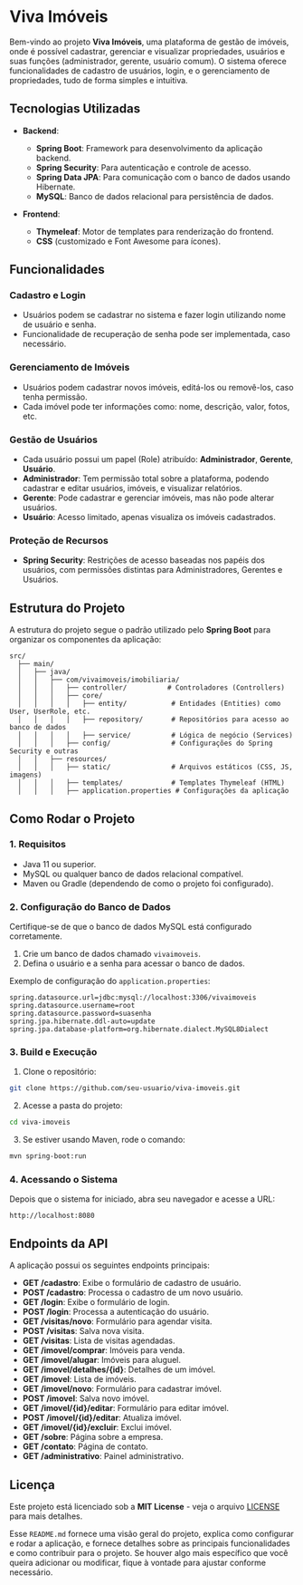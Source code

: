 
# Viva Imóveis

Bem-vindo ao projeto **Viva Imóveis**, uma plataforma de gestão de imóveis, onde é possível cadastrar, gerenciar e visualizar propriedades, usuários e suas funções (administrador, gerente, usuário comum). O sistema oferece funcionalidades de cadastro de usuários, login, e o gerenciamento de propriedades, tudo de forma simples e intuitiva.

## Tecnologias Utilizadas

- **Backend**:
  - **Spring Boot**: Framework para desenvolvimento da aplicação backend.
  - **Spring Security**: Para autenticação e controle de acesso.
  - **Spring Data JPA**: Para comunicação com o banco de dados usando Hibernate.
  - **MySQL**: Banco de dados relacional para persistência de dados.

- **Frontend**:
  - **Thymeleaf**: Motor de templates para renderização do frontend.
  - **CSS** (customizado e Font Awesome para ícones).

## Funcionalidades

### Cadastro e Login
- Usuários podem se cadastrar no sistema e fazer login utilizando nome de usuário e senha.
- Funcionalidade de recuperação de senha pode ser implementada, caso necessário.

### Gerenciamento de Imóveis
- Usuários podem cadastrar novos imóveis, editá-los ou removê-los, caso tenha permissão.
- Cada imóvel pode ter informações como: nome, descrição, valor, fotos, etc.

### Gestão de Usuários
- Cada usuário possui um papel (Role) atribuído: **Administrador**, **Gerente**, **Usuário**.
- **Administrador**: Tem permissão total sobre a plataforma, podendo cadastrar e editar usuários, imóveis, e visualizar relatórios.
- **Gerente**: Pode cadastrar e gerenciar imóveis, mas não pode alterar usuários.
- **Usuário**: Acesso limitado, apenas visualiza os imóveis cadastrados.

### Proteção de Recursos
- **Spring Security**: Restrições de acesso baseadas nos papéis dos usuários, com permissões distintas para Administradores, Gerentes e Usuários.

## Estrutura do Projeto

A estrutura do projeto segue o padrão utilizado pelo **Spring Boot** para organizar os componentes da aplicação:

```
src/
  ├── main/
  │   ├── java/
  │   │   ├── com/vivaimoveis/imobiliaria/
  │   │   │   ├── controller/          # Controladores (Controllers)
  │   │   │   ├── core/
  │   │   │   │   ├── entity/           # Entidades (Entities) como User, UserRole, etc.
  │   │   │   │   ├── repository/       # Repositórios para acesso ao banco de dados
  │   │   │   │   ├── service/          # Lógica de negócio (Services)
  │   │   │   ├── config/               # Configurações do Spring Security e outras
  │   │   ├── resources/
  │   │   │   ├── static/               # Arquivos estáticos (CSS, JS, imagens)
  │   │   │   ├── templates/            # Templates Thymeleaf (HTML)
  │   │   │   ├── application.properties # Configurações da aplicação
```

## Como Rodar o Projeto

### 1. Requisitos
- Java 11 ou superior.
- MySQL ou qualquer banco de dados relacional compatível.
- Maven ou Gradle (dependendo de como o projeto foi configurado).

### 2. Configuração do Banco de Dados
Certifique-se de que o banco de dados MySQL está configurado corretamente.

1. Crie um banco de dados chamado `vivaimoveis`.
2. Defina o usuário e a senha para acessar o banco de dados.

Exemplo de configuração do `application.properties`:

```properties
spring.datasource.url=jdbc:mysql://localhost:3306/vivaimoveis
spring.datasource.username=root
spring.datasource.password=suasenha
spring.jpa.hibernate.ddl-auto=update
spring.jpa.database-platform=org.hibernate.dialect.MySQL8Dialect
```

### 3. Build e Execução
1. Clone o repositório:

```bash
git clone https://github.com/seu-usuario/viva-imoveis.git
```

2. Acesse a pasta do projeto:

```bash
cd viva-imoveis
```

3. Se estiver usando Maven, rode o comando:

```bash
mvn spring-boot:run
```


### 4. Acessando o Sistema
Depois que o sistema for iniciado, abra seu navegador e acesse a URL:

```
http://localhost:8080
```

## Endpoints da API

A aplicação possui os seguintes endpoints principais:

- **GET /cadastro**: Exibe o formulário de cadastro de usuário.
- **POST /cadastro**: Processa o cadastro de um novo usuário.
- **GET /login**: Exibe o formulário de login.
- **POST /login**: Processa a autenticação do usuário.
- **GET /visitas/novo**: Formulário para agendar visita.
- **POST /visitas**: Salva nova visita.
- **GET /visitas**: Lista de visitas agendadas.
- **GET /imovel/comprar**: Imóveis para venda.
- **GET /imovel/alugar**: Imóveis para aluguel.
- **GET /imovel/detalhes/{id}**: Detalhes de um imóvel.
- **GET /imovel**: Lista de imóveis.
- **GET /imovel/novo**: Formulário para cadastrar imóvel.
- **POST /imovel**: Salva novo imóvel.
- **GET /imovel/{id}/editar**: Formulário para editar imóvel.
- **POST /imovel/{id}/editar**: Atualiza imóvel.
- **GET /imovel/{id}/excluir**: Exclui imóvel.
- **GET /sobre**: Página sobre a empresa.
- **GET /contato**: Página de contato.
- **GET /administrativo**: Painel administrativo.

## Licença

Este projeto está licenciado sob a **MIT License** - veja o arquivo [LICENSE](LICENSE) para mais detalhes.

Esse `README.md` fornece uma visão geral do projeto, explica como configurar e rodar a aplicação, e fornece detalhes sobre as principais funcionalidades e como contribuir para o projeto. Se houver algo mais específico que você queira adicionar ou modificar, fique à vontade para ajustar conforme necessário.
